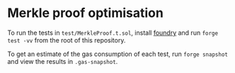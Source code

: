 # Merkle proof optimisation

To run the tests in `test/MerkleProof.t.sol`, install [foundry](https://getfoundry.sh/) and run `forge test -vv` from the root of this repository.

To get an estimate of the gas consumption of each test, run `forge snapshot` and view the results in `.gas-snapshot`.
